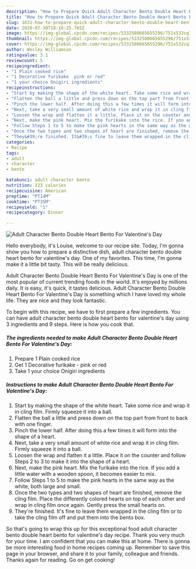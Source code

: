 ```yaml
---
description: "How to Prepare Quick Adult Character Bento Double Heart Bento For Valentine&amp;#39;s Day"
title: "How to Prepare Quick Adult Character Bento Double Heart Bento For Valentine&amp;#39;s Day"
slug: 1631-how-to-prepare-quick-adult-character-bento-double-heart-bento-for-valentine-and-39-s-day
date: 2020-07-30T18:16:25.765Z
image: https://img-global.cpcdn.com/recipes/5332580665655296/751x532cq70/adult-character-bento-double-heart-bento-for-valentines-day-recipe-main-photo.jpg
thumbnail: https://img-global.cpcdn.com/recipes/5332580665655296/751x532cq70/adult-character-bento-double-heart-bento-for-valentines-day-recipe-main-photo.jpg
cover: https://img-global.cpcdn.com/recipes/5332580665655296/751x532cq70/adult-character-bento-double-heart-bento-for-valentines-day-recipe-main-photo.jpg
author: Wesley Williamson
ratingvalue: 3.1
reviewcount: 5
recipeingredient:
- "1 Plain cooked rice"
- "1 Decorative furikake  pink or red"
- "1 your choice Onigiri ingredients"
recipeinstructions:
- "Start by making the shape of the white heart. Take some rice and wrap it in cling film. Firmly squeeze it into a ball."
- "Flatten the ball a little and press down on the top part from front to back with one finger."
- "Pinch the lower half. After doing this a few times it will form into the shape of a heart."
- "Next, take a very small amount of white rice and wrap it in cling film. Firmly squeeze it into a ball."
- "Loosen the wrap and flatten it a little. Place it on the counter and follow Steps 2 to 3 to make it into the shape of a heart."
- "Next, make the pink heart. Mix the furikake into the rice. If you add a little water with a wooden spoon, it becomes easier to mix."
- "Follow Steps 1 to 5 to make the pink hearts in the same way as the white, both large and small."
- "Once the two types and two shapes of heart are finished, remove the cling film. Place the differently colored hearts on top of each other and wrap in cling film once again. Gently press the small hearts on."
- "They&#39;re finished. It&#39;s fine to leave them wrapped in the cling film or to take the cling film off and put them into the bento box."
categories:
- Recipe
tags:
- adult
- character
- bento

katakunci: adult character bento 
nutrition: 223 calories
recipecuisine: American
preptime: "PT14M"
cooktime: "PT35M"
recipeyield: "1"
recipecategory: Dinner

---
```



![Adult Character Bento Double Heart Bento For Valentine&#39;s Day](https://img-global.cpcdn.com/recipes/5332580665655296/751x532cq70/adult-character-bento-double-heart-bento-for-valentines-day-recipe-main-photo.jpg)

Hello everybody, it's Louise, welcome to our recipe site. Today, I'm gonna show you how to prepare a distinctive dish, adult character bento double heart bento for valentine&#39;s day. One of my favorites. This time, I'm gonna make it a little bit tasty. This will be really delicious.

Adult Character Bento Double Heart Bento For Valentine&#39;s Day is one of the most popular of current trending foods in the world. It's enjoyed by millions daily. It is easy, it's quick, it tastes delicious. Adult Character Bento Double Heart Bento For Valentine&#39;s Day is something which I have loved my whole life. They are nice and they look fantastic.




To begin with this recipe, we have to first prepare a few ingredients. You can have adult character bento double heart bento for valentine&#39;s day using 3 ingredients and 9 steps. Here is how you cook that.

<!--inarticleads1-->

##### The ingredients needed to make Adult Character Bento Double Heart Bento For Valentine&#39;s Day:

1. Prepare 1 Plain cooked rice
1. Get 1 Decorative furikake - pink or red
1. Take 1 your choice Onigiri ingredients




<!--inarticleads2-->

##### Instructions to make Adult Character Bento Double Heart Bento For Valentine&#39;s Day:

1. Start by making the shape of the white heart. Take some rice and wrap it in cling film. Firmly squeeze it into a ball.
1. Flatten the ball a little and press down on the top part from front to back with one finger.
1. Pinch the lower half. After doing this a few times it will form into the shape of a heart.
1. Next, take a very small amount of white rice and wrap it in cling film. Firmly squeeze it into a ball.
1. Loosen the wrap and flatten it a little. Place it on the counter and follow Steps 2 to 3 to make it into the shape of a heart.
1. Next, make the pink heart. Mix the furikake into the rice. If you add a little water with a wooden spoon, it becomes easier to mix.
1. Follow Steps 1 to 5 to make the pink hearts in the same way as the white, both large and small.
1. Once the two types and two shapes of heart are finished, remove the cling film. Place the differently colored hearts on top of each other and wrap in cling film once again. Gently press the small hearts on.
1. They&#39;re finished. It&#39;s fine to leave them wrapped in the cling film or to take the cling film off and put them into the bento box.




So that's going to wrap this up for this exceptional food adult character bento double heart bento for valentine&#39;s day recipe. Thank you very much for your time. I am confident that you can make this at home. There is gonna be more interesting food in home recipes coming up. Remember to save this page in your browser, and share it to your family, colleague and friends. Thanks again for reading. Go on get cooking!
